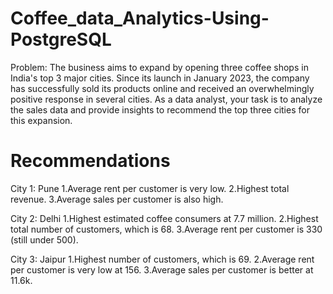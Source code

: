 # Coffee_data_Analytics-Using-PostgreSQL
Problem:
The business aims to expand by opening three coffee shops in India's top 3 major cities. Since its launch in January 2023, the company has successfully sold its products online and received an overwhelmingly positive response in several cities. As a data analyst, your task is to analyze the sales data and provide insights to recommend the top three cities for this expansion.

# **Recommendations**

City 1: Pune
1.Average rent per customer is very low.
2.Highest total revenue.
3.Average sales per customer is also high.

City 2: Delhi
1.Highest estimated coffee consumers at 7.7 million.
2.Highest total number of customers, which is 68.
3.Average rent per customer is 330 (still under 500).

City 3: Jaipur
1.Highest number of customers, which is 69.
2.Average rent per customer is very low at 156.
3.Average sales per customer is better at 11.6k.

